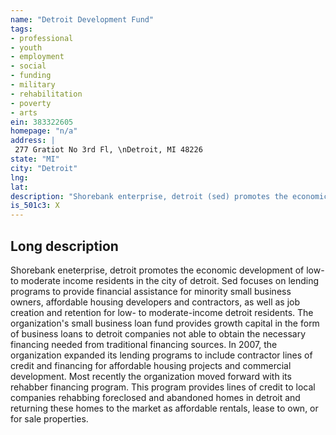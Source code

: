 ```yaml
---
name: "Detroit Development Fund"
tags:
- professional
- youth
- employment
- social
- funding
- military
- rehabilitation
- poverty
- arts
ein: 383322605
homepage: "n/a"
address: |
 277 Gratiot No 3rd Fl, \nDetroit, MI 48226
state: "MI"
city: "Detroit"
lng: 
lat: 
description: "Shorebank enterprise, detroit (sed) promotes the economic development of low-to moderate-income residents in the city of detroit. Sed focuses on lending programs as well as job creation and retention. "
is_501c3: X
---
```


## Long description

Shorebank eneterprise, detroit promotes the economic development of low- to moderate income residents in the city of detroit. Sed focuses on lending programs to provide financial assistance for minority small business owners, affordable housing developers and contractors, as well as job creation and retention for low- to moderate-income detroit residents. The organization's small business loan fund provides growth capital in the form of business loans to detroit companies not able to obtain the necessary financing needed from traditional financing sources. In 2007, the organization expanded its lending programs to include contractor lines of credit and financing for affordable housing projects and commercial development. Most recently the organization moved forward with its rehabber financing program. This program provides lines of credit to local companies rehabbing foreclosed and abandoned homes in detroit and returning these homes to the market as affordable rentals, lease to own, or for sale properties. 
